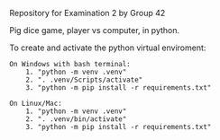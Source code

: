 Repository for Examination 2 by Group 42

Pig dice game, player vs computer, in python.

To create and activate the python virtual enviroment:

    On Windows with bash terminal:
        1. "python -m venv .venv"
        2. ". .venv/Scripts/activate"
        3. "python -m pip install -r requirements.txt"
    
    On Linux/Mac:
        1. "python -m venv .venv"
        2. ". .venv/bin/activate"
        3. "python -m pip install -r requirements.txt"

